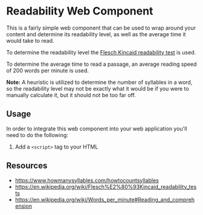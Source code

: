 # Readability Web Component
This is a fairly simple web component that can be used to wrap around your content and determine its readability level, as well as the average time it would take to read.

To determine the readability level the [Flesch Kincaid readability test](https://en.wikipedia.org/wiki/Flesch%E2%80%93Kincaid_readability_tests) is used.

To determine the average time to read a passage, an average reading speed of 200 words per minute is used.

**Note:** A heuristic is utilized to determine the number of syllables in a word, so the readability level may not be exactly what it would be if you were to manually calculate it, but it should not be too far off.

## Usage
In order to integrate this web component into your web application you'll need to do the following:
1. Add a `<script>` tag to your HTML

## Resources
- https://www.howmanysyllables.com/howtocountsyllables
- https://en.wikipedia.org/wiki/Flesch%E2%80%93Kincaid_readability_tests
- https://en.wikipedia.org/wiki/Words_per_minute#Reading_and_comprehension